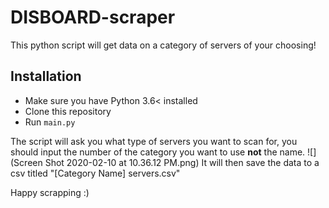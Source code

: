 # DISBOARD-scraper
This python script will get data on a category of servers of your choosing!

## Installation
 - Make sure you have Python 3.6< installed
 - Clone this repository
 - Run `main.py`
 
 The script will ask you what type of servers you want to scan for, you should input the number of the category you want to use **not** the name.
 ![](Screen Shot 2020-02-10 at 10.36.12 PM.png)
 It will then save the data to a csv titled "[Category Name] servers.csv"


Happy scrapping :)

